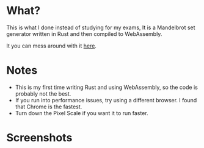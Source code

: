 # What?

This is what I done instead of studying for my exams, It is a Mandelbrot set generator written in Rust and then compiled to WebAssembly.

It you can mess around with it [here](https://mandelbrot.grzegorz.ie/).

# Notes

- This is my first time writing Rust and using WebAssembly, so the code is probably not the best.
- If you run into performance issues, try using a different browser. I found that Chrome is the fastest.
- Turn down the Pixel Scale if you want it to run faster.

# Screenshots
